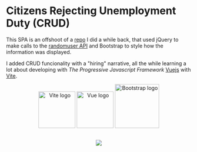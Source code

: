 # Citizens Rejecting Unemployment Duty (CRUD)

This SPA is an offshoot of a [repo](https://github.com/Paulo-Pinto/GetRandomUser) I did a while back, that used jQuery to make calls to the [randomuser API](https://randomuser.me/) and Bootstrap to style how the information was displayed.

I added CRUD funcionality with a "hiring" narrative, all the while learning a lot about developing with <i>The Progressive Javascript Framework</i> [Vuejs](vuejs.org) with [Vite](vite.config.js).

<p align="center">
<img width="100" src="https://vitejs.dev/logo.svg" alt="Vite logo">
<img width="100" src="https://vuejs.org/images/logo.png" alt="Vue logo">
<img width="120" src="https://getbootstrap.com/docs/5.1/assets/brand/bootstrap-logo-shadow.png" alt="Bootstrap logo">
</p>

##

<p align="center">
  <img src="crud%20gif.gif" />
</p>
